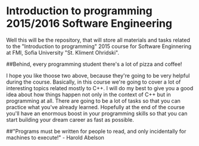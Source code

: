 # Introduction to programming 2015/2016 Software Engineering
Well this will be the repository, that will store all materials and tasks related to the "Introduction to programming" 2015 course for Software Enginnering at FMI, Sofia University "St. Kliment Ohridski". 

##Behind, every programming student there's a lot of pizza and coffee!

I hope you like thoose two above, because they're going to be very helpful during the course. Basically, in this course we're going to cover a lot of interesting topics related mostly to C++. I will do my best to give you a good idea about how things happen not only in the context of C++ but in programming at all. There are going to be a lot of tasks so that you can practice what you've already learned. Hopefully at the end of the course you'll have an enormous boost in your programming skills so that you can start building your dream career as fast as possible.

##"Programs must be written for people to read, and only incidentally for machines to execute!" - Harold Abelson 